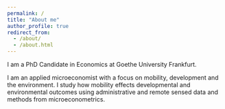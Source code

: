 ```yaml
---
permalink: /
title: "About me"
author_profile: true
redirect_from: 
  - /about/
  - /about.html
---
```


I am a PhD Candidate in Economics at Goethe University Frankfurt.

I am an applied microeconomist with a focus on mobility, development and the environment. I study how mobility effects developmental and environmental outcomes using administrative and remote sensed data and methods from microeconometrics.

